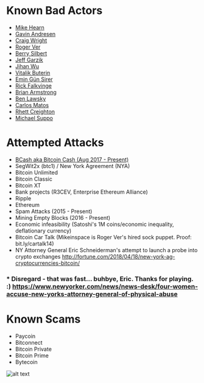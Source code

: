 <!-- TITLE: Darkside Bitcoin -->
<!-- SUBTITLE: Keeping track of attacks against bitcoin and those behind them -->


# Known Bad Actors

* [Mike Hearn](https://darksidebtc.com/mike-hearn)
* [Gavin Andresen](https://darksidebtc.com/gavin-andresen)
* [Craig Wright](https://darksidebtc.com/craig-wright)
* [Roger Ver](https://darksidebtc.com/roger-ver)
* [Berry Silbert](https://darksidebtc.com/berry-silbert)
* [Jeff Garzik](https://darksidebtc.com/jeff-garzik)
* [Jihan Wu](https://darksidebtc.com/jihan-wu)
* [Vitalik Buterin](https://darksidebtc.com/vitalik-buterin)
* [Emin Gün Sirer](https://darksidebtc.com/emin-gun-sirer)
* [Rick Falkvinge](https://darksidebtc.com/rick-falkvinge)
* [Brian Armstrong](https://darksidebtc.com/brian-armstrong)
* [Ben Lawsky](https://darksidebtc.com/benjamin-lawsky)
* [Carlos Matos](https://darksidebtc.com/carlos-matos)
* [Rhett Creighton](https://darksidebtc.com/rhett-creighton)
* [Michael Suppo](https://darksidebtc.com/michael-suppo)

# Attempted Attacks

* [BCash aka Bitcoin Cash (Aug 2017 - Present)](https://darksidebtc.com/bcash)
* SegWit2x (btc1) / New York Agreement (NYA)
* Bitcoin Unlimited
* Bitcoin Classic
* Bitcoin XT
* Bank projects (R3CEV, Enterprise Ethereum Alliance)
* Ripple
* Ethereum
* Spam Attacks (2015 - Present) 
* Mining Empty Blocks (2016 - Present) 
* Economic infeasibility (Satoshi's 1M coins/economic inequality, deflationary currency)
* Bitcoin Car Talk (Mikeinspace is Roger Ver's hired sock puppet. Proof: bit.ly/cartalk14)
* NY Attorney General Eric Schneiderman's attempt to launch a probe into crypto exchanges http://fortune.com/2018/04/18/new-york-ag-cryptocurrencies-bitcoin/
### * Disregard - that was fast... buhbye, Eric. Thanks for playing. :) https://www.newyorker.com/news/news-desk/four-women-accuse-new-yorks-attorney-general-of-physical-abuse


# Known Scams
* Paycoin
* Bitconnect
* Bitcoin Private
* Bitcoin Prime
* Bytecoin

![alt text](https://res.cloudinary.com/doohickey/image/upload/v1517938258/darkside_folks_g83unk.png "Star Wars Characters")

